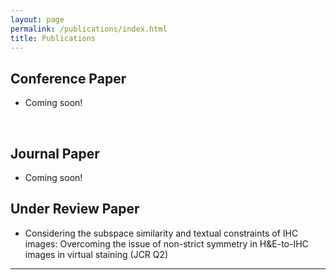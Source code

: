 ```yaml
---
layout: page
permalink: /publications/index.html
title: Publications
---
```


## Conference Paper

<!-- - [Securing Billion Bluetooth Devices leveraging Learning-based Techniques](https://www.researchgate.net/publication/378144932)<br>*Final year project (FYP).*<br>**Hanlin Cai**, Yuchen Fang, Meng Yuan, Tozammel Hossain, Zhezhuang Xu<br>AAAI Conference on Artificial Intelligence, Undergraduate Consortium ([AAAI 2024 UC](https://aaai.org/aaai-conference/undergraduate-consortium-program/))<br>Vancouver, Canada. February, 2024. Full paper will be submitted to KDD 2024.-->
- Coming soon!
<br>

## Journal Paper

- Coming soon!
  <br>

## Under Review Paper

- Considering the subspace similarity and textual constraints of IHC images: Overcoming the issue of non-strict symmetry in H&E-to-IHC images in virtual staining (JCR Q2)
  <br>

---


